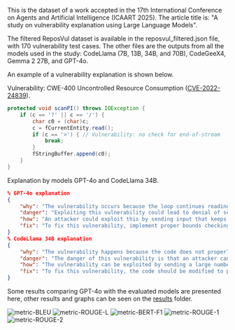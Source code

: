 This is the dataset of a work accepted in the 17th International Conference on Agents and Artificial Intelligence (ICAART 2025). The article title is: "A study on vulnerability explanation using Large Language Models".

The filtered ReposVul dataset is available in the reposvul_filtered.json file, with 170 vulnerability test cases. The other files are the outputs from all the models used in the study: CodeLlama (7B, 13B, 34B, and 70B), CodeGeeX4, Gemma 2 27B, and GPT-4o.

An example of a vulnerability explanation is shown below.

Vulnerability: CWE-400 Uncontrolled Resource Consumption ([CVE-2022-24839](https://nvd.nist.gov/vuln/detail/CVE-2022-24839)).

```java
protected void scanPI() throws IOException {
    if (c == '?' || c == '/') {
        char c0 = (char)c;
        c = fCurrentEntity.read();
        if (c == '>') { // Vulnerability: no check for end-of-stream
            break;
        }
        fStringBuffer.append(c0);
    }
}
```

Explanation by models GPT-4o and CodeLlama 34B.

```json
% GPT-4o explanation
{
    "why": "The vulnerability occurs because the loop continues reading and appending characters without proper limit checks or conditions, potentially leading to excessive resource consumption.",
    "danger": "Exploiting this vulnerability could lead to denial of service by consuming excessive memory or CPU resources, rendering the application unresponsive or unavailable to legitimate users.",
    "how": "An attacker could exploit this by sending input that keeps the loop running indefinitely, consuming all available resources until the system becomes unresponsive.",
    "fix": "To fix this vulnerability, implement proper bounds checking or limiting mechanisms to ensure that resources are not consumed excessively when appending characters to the buffer."
}
% CodeLlama 34B explanation
{
    "why": "The vulnerability happens because the code does not properly control the allocation and maintenance of a limited resource, which can lead to the exhaustion of available resources.",
    "danger": "The danger of this vulnerability is that an attacker can exploit it to consume all available resources, leading to a denial of service (DoS) attack.",
    "how": "The vulnerability can be exploited by sending a large number of requests to the server, each request containing a large number of characters that are not properly handled by the code, leading to an increase in resource consumption.",
    "fix": "To fix this vulnerability, the code should be modified to properly control the allocation and maintenance of resources, such as by limiting the number of requests that can be made in a given time period, or by implementing a rate limiting mechanism to prevent excessive resource consumption."
}
```

Some results comparing GPT-4o with the evaluated models are presented here, other results and graphs can be seen on the [results](results/) folder.

![metric-BLEU](https://github.com/user-attachments/assets/9d6f9597-c19c-46b5-bbd4-64818aa1a3f4)
![metric-ROUGE-L](https://github.com/user-attachments/assets/600a59f2-ece3-4b54-90df-440cd8875799)
![metric-BERT-F1](https://github.com/user-attachments/assets/2ca0a84d-8e1c-434a-bb35-5f5bd8ec6fa2)
![metric-ROUGE-1](https://github.com/user-attachments/assets/cb222a53-e693-4210-b1be-a733f55803e9)
![metric-ROUGE-2](https://github.com/user-attachments/assets/fb9552e7-3550-4a5b-960c-897cf4021fd9)





